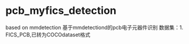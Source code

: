 # pcb_myfics_detection
based on mmdetection
基于mmdetectiond的pcb电子元器件识别
数据集：1. FICS_PCB,已转为COCOdataset格式
